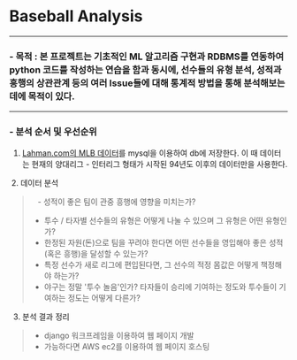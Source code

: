 # Baseball Analysis

<hr/>

 ### -  목적 : 본 프로젝트는 기초적인 ML 알고리즘 구현과 RDBMS를 연동하여 python 코드를 작성하는 연습을 함과 동시에, 선수들의 유형 분석, 성적과 흥행의 상관관계 등의 여러 Issue들에 대해 통계적 방법을 통해 분석해보는 데에 목적이 있다.
 
 <hr/>
 
 ### -  분석 순서 및 우선순위
 
  1. [Lahman.com의 MLB 데이터](http://www.seanlahman.com/baseball-archive/statistics/)를 mysql을 이용하여 db에 저장한다. 이 때 데이터는 현재의 양대리그 - 인터리그 형태가 시작된 94년도 이후의 데이터만을 사용한다.
  
  2. 데이터 분석
>    - 성적이 좋은 팀이 관중 흥행에 영향을 미치는가?
>    - 투수 / 타자별 선수들의 유형은 어떻게 나눌 수 있으며 그 유형은 어떤 유형인가?
>    - 한정된 자원(돈)으로 팀을 꾸려야 한다면 어떤 선수들을 영입해야 좋은 성적(혹은 흥행)을 달성할 수 있는가?
>    - 특정 선수가 새로 리그에 편입된다면, 그 선수의 적정 몸값은 어떻게 책정해야 하는가?
>    - 야구는 정말 '투수 놀음'인가? 타자들이 승리에 기여하는 정도와 투수들이 기여하는 정도는 어떻게 다른가?
    
  3. 분석 결과 정리
>    - django 워크프레임을 이용하여 웹 페이지 개발
>    - 가능하다면 AWS ec2를 이용하여 웹 페이지 호스팅
